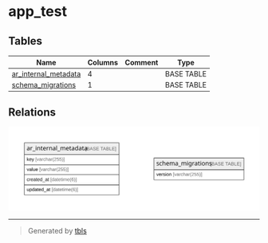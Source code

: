 # app_test

## Tables

| Name | Columns | Comment | Type |
| ---- | ------- | ------- | ---- |
| [ar_internal_metadata](ar_internal_metadata.md) | 4 |  | BASE TABLE |
| [schema_migrations](schema_migrations.md) | 1 |  | BASE TABLE |

## Relations

![er](schema.svg)

---

> Generated by [tbls](https://github.com/k1LoW/tbls)
